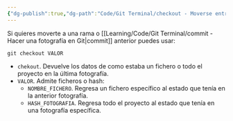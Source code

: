 ```yaml
---
{"dg-publish":true,"dg-path":"Code/Git Terminal/checkout - Moverse entre fotografías o archivos específicos en Git.md","permalink":"/code/git-terminal/checkout-moverse-entre-fotografias-o-archivos-especificos-en-git/","created":"2024-03-27T16:18","updated":"2024-04-02T17:14"}
---
```



Si quieres moverte a una rama o [[Learning/Code/Git Terminal/commit - Hacer una fotografía en Git\|commit]] anterior puedes usar:
```shell
git checkout VALOR
```
- `chekout`. Devuelve los datos de como estaba un fichero o todo el proyecto en la última fotografía.
- `VALOR`. Admite ficheros o hash:
   - `NOMBRE_FICHERO`. Regresa un fichero específico al estado que tenía en la anterior fotografía.
   - `HASH_FOTOGRAFIA`. Regresa todo el proyecto al estado que tenía en una fotografía específica.